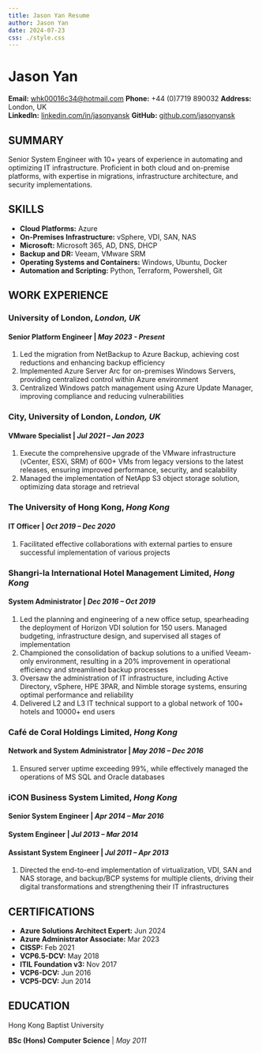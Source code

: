 ```yaml
---
title: Jason Yan Resume
author: Jason Yan
date: 2024-07-23
css: ./style.css
---
```


<link rel="stylesheet" type="text/css" href="./style.css">

# Jason Yan

**Email:** [whk00016c34@hotmail.com](mailto:whk00016c34@hotmail.com)
**Phone:** +44 (0)7719 890032
**Address:** London, UK \
**LinkedIn:** [linkedin.com/in/jasonyansk](https://www.linkedin.com/in/jasonyansk)
**GitHub:** [github.com/jasonyansk](https://jasonyansk.github.io/resume/)

## SUMMARY

Senior System Engineer with 10+ years of experience in automating and optimizing IT infrastructure. Proficient in both cloud and on-premise platforms, with expertise in migrations, infrastructure architecture, and security implementations.

## SKILLS

- **Cloud Platforms:** Azure
- **On-Premises Infrastructure:** vSphere, VDI, SAN, NAS
- **Microsoft:** Microsoft 365, AD, DNS, DHCP
- **Backup and DR:** Veeam, VMware SRM
- **Operating Systems and Containers:** Windows, Ubuntu, Docker
- **Automation and Scripting:** Python, Terraform, Powershell, Git

## WORK EXPERIENCE

### University of London, _London, UK_

#### Senior Platform Engineer | _May 2023 - Present_

1.  Led the migration from NetBackup to Azure Backup, achieving cost reductions and enhancing backup efficiency
1.  Implemented Azure Server Arc for on-premises Windows Servers, providing centralized control within Azure environment
1.  Centralized Windows patch management using Azure Update Manager, improving compliance and reducing vulnerabilities

### City, University of London, _London, UK_

#### VMware Specialist | _Jul 2021 – Jan 2023_

1.  Execute the comprehensive upgrade of the VMware infrastructure (vCenter, ESXi, SRM) of 600+ VMs from legacy versions to the latest releases, ensuring improved performance, security, and scalability
1.  Managed the implementation of NetApp S3 object storage solution, optimizing data storage and retrieval

### The University of Hong Kong, _Hong Kong_

#### IT Officer | _Oct 2019 – Dec 2020_

1.  Facilitated effective collaborations with external parties to ensure successful implementation of various projects

### Shangri-la International Hotel Management Limited, _Hong Kong_

#### System Administrator | _Dec 2016 – Oct 2019_

1.  Led the planning and engineering of a new office setup, spearheading the deployment of Horizon VDI solution for 150 users. Managed budgeting, infrastructure design, and supervised all stages of implementation
1.  Championed the consolidation of backup solutions to a unified Veeam-only environment, resulting in a 20% improvement in operational efficiency and streamlined backup processes
1.  Oversaw the administration of IT infrastructure, including Active Directory, vSphere, HPE 3PAR, and Nimble storage systems, ensuring optimal performance and reliability
1.  Delivered L2 and L3 IT technical support to a global network of 100+ hotels and 10000+ end users

### Café de Coral Holdings Limited, _Hong Kong_

#### Network and System Administrator | _May 2016 – Dec 2016_

1.  Ensured server uptime exceeding 99%, while effectively managed the operations of MS SQL and Oracle databases

### iCON Business System Limited, _Hong Kong_

#### Senior System Engineer | _Apr 2014 – Mar 2016_

#### System Engineer | _Jul 2013 – Mar 2014_

#### Assistant System Engineer | _Jul 2011 – Apr 2013_

1.  Directed the end-to-end implementation of virtualization, VDI, SAN and NAS storage, and backup/BCP systems for multiple clients, driving their digital transformations and strengthening their IT infrastructures

<div style="page-break-after: always;"></div>

## CERTIFICATIONS

- **Azure Solutions Architect Expert:** Jun 2024
- **Azure Administrator Associate:** Mar 2023
- **CISSP:** Feb 2021
- **VCP6.5-DCV:** May 2018
- **ITIL Foundation v3:** Nov 2017
- **VCP6-DCV:** Jun 2016
- **VCP5-DCV:** Jun 2014

## EDUCATION

Hong Kong Baptist University

**BSc (Hons) Computer Science** | _May 2011_
